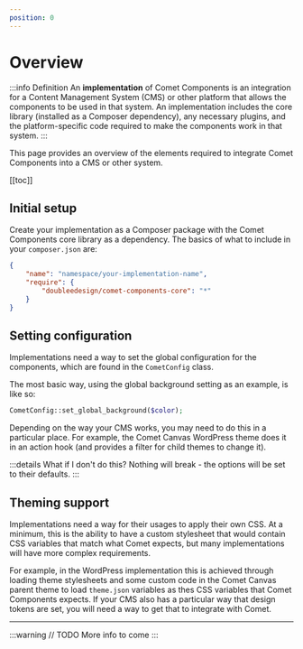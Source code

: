 ```yaml
---
position: 0
---
```


# Overview

:::info Definition
An **implementation** of Comet Components is an integration for a Content Management System (CMS) or other platform that allows the components to be used in that system. An implementation includes the core library (installed as a Composer dependency), any necessary plugins, and the platform-specific code required to make the components work in that system.
:::

This page provides an overview of the elements required to integrate Comet Components into a CMS or other system.

[[toc]]

## Initial setup
Create your implementation as a Composer package with the Comet Components core library as a dependency. The basics of what to include in your `composer.json` are:

```json
{
	"name": "namespace/your-implementation-name",
	"require": {
		"doubleedesign/comet-components-core": "*"
	}
}
```

## Setting configuration

Implementations need a way to set the global configuration for the components, which are found in the `CometConfig` class.

The most basic way, using the global background setting as an example, is like so:
```php
CometConfig::set_global_background($color);
```

Depending on the way your CMS works, you may need to do this in a particular place. For example, the Comet Canvas WordPress theme does it in an action hook (and provides a filter for child themes to change it).

:::details What if I don't do this?
Nothing will break - the options will be set to their defaults.
:::

## Theming support

Implementations need a way for their usages to apply their own CSS. At a minimum, this is the ability to have a custom stylesheet that would contain CSS variables that match what Comet expects, but many implementations will have more complex requirements.

For example, in the WordPress implementation this is achieved through loading theme stylesheets and some custom code in the Comet Canvas parent theme to load `theme.json` variables as thes CSS variables that Comet Components expects. If your CMS also has a particular way that design tokens are set, you will need a way to get that to integrate with Comet.

---
:::warning
// TODO More info to come
:::

